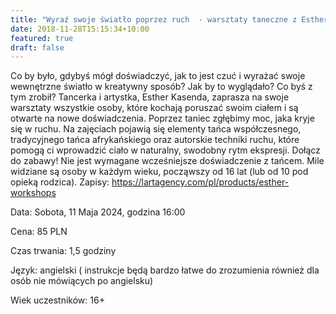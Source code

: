 ```yaml
---
title: "Wyraź swoje światło poprzez ruch  - warsztaty taneczne z Esther Kasendą"
date: 2018-11-28T15:15:34+10:00
featured: true
draft: false
---
```


Co by było, gdybyś mógł doświadczyć, jak to jest czuć i wyrażać swoje wewnętrzne światło w kreatywny sposób? Jak by to wyglądało? Co byś z tym zrobił?
Tancerka i artystka, Esther Kasenda, zaprasza na swoje warsztaty wszystkie osoby, które kochają poruszać swoim ciałem i są otwarte na nowe doświadczenia. Poprzez taniec zgłębimy moc, jaka kryje się w ruchu. Na zajęciach pojawią się elementy tańca współczesnego, tradycyjnego tańca afrykańskiego oraz autorskie techniki ruchu, które pomogą ci wprowadzić ciało w naturalny, swodobny rytm ekspresji.
Dołącz do zabawy! Nie jest wymagane wcześniejsze doświadczenie z tańcem. Mile widziane są osoby w każdym wieku, począwszy od 16 lat (lub od 10 pod opieką rodzica).
Zapisy:
https://lartagency.com/pl/products/esther-workshops

Data: Sobota, 11 Maja 2024, godzina 16:00

Cena: 85 PLN

Czas trwania: 1,5 godziny

Język: angielski ( instrukcje będą bardzo łatwe do zrozumienia również dla osób nie mówiących po angielsku)

Wiek uczestników: 16+